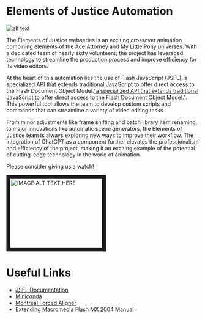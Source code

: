 # Elements of Justice Automation

![alt text](https://yt3.googleusercontent.com/kFFzj3A9QfKp4Kiex9m874pxrl0Hm0nKSx7ahmSiGibm66ipncNLZMSqm3gxiV3JYwN8pLqL=w1707-fcrop64=1,00005a57ffffa5a8-k-c0xffffffff-no-nd-rj)

The Elements of Justice webseries is an exciting crossover animation combining elements of the Ace Attorney and My Little Pony universes. With a dedicated team of nearly sixty volunteers, the project has leveraged technology to streamline the production process and improve efficiency for its video editors.

At the heart of this automation lies the use of Flash JavaScript (JSFL), a specialized API that extends traditional JavaScript to offer direct access to the Flash Document Object Model.["a specialized API that extends traditional JavaScript to offer direct access to the Flash Document Object Model."](https://fileinfo.com/extension/jsfl#:~:text=Script%20written%20in%20Flash%20JavaScript,the%20Adobe%20Animate%20authoring%20environment.). This powerful tool allows the team to develop custom scripts and commands that can streamline a variety of video editing tasks.

From minor adjustments like frame shifting and batch library item renaming, to major innovations like automatic scene generators, the Elements of Justice team is always exploring new ways to improve their workflow. The integration of ChatGPT as a component further elevates the professionalism and efficiency of the project, making it an exciting example of the potential of cutting-edge technology in the world of animation.

Please consider giving us a watch!

<a href="http://www.youtube.com/watch?feature=player_embedded&v=UBMt5Tvw8eA
" target="_blank"><img src="http://img.youtube.com/vi/YOUTUBE_VIDEO_ID_HERE/0.jpg" 
alt="IMAGE ALT TEXT HERE" width="240" height="180" border="10" /></a>

# Useful Links
* [JSFL Documentation](https://help.adobe.com/archive/en_US/flash/cs5/flash_cs5_extending.pdf)
* [Miniconda](https://docs.conda.io/en/latest/miniconda.html)
* [Montreal Forced Aligner](https://montreal-forced-aligner.readthedocs.io/en/latest/installation.html)
* [Extending Macromedia Flash MX 2004 Manual](https://b-ok.cc/book/2245667/098314)
